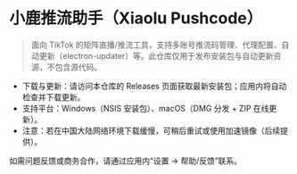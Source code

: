 # 小鹿推流助手（Xiaolu Pushcode）

> 面向 TikTok 的矩阵直播/推流工具，支持多账号推流码管理、代理配置、自动更新（electron-updater）等。此仓库仅用于发布安装包与自动更新资源，不包含源代码。

- 下载与更新：请访问本仓库的 Releases 页面获取最新安装包；应用内将自动检查并下载更新。
- 支持平台：Windows（NSIS 安装包）、macOS（DMG 分发 + ZIP 在线更新）。
- 注意：若在中国大陆网络环境下载缓慢，可稍后重试或使用加速镜像（后续提供）。

如需问题反馈或商务合作，请通过应用内“设置 → 帮助/反馈”联系。